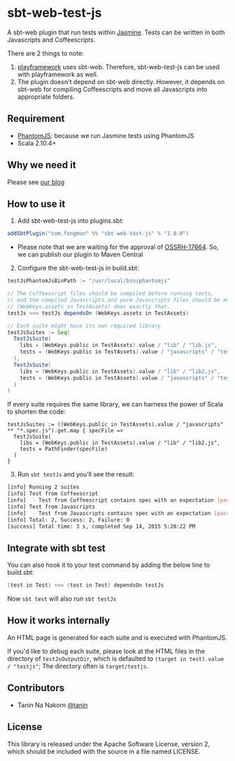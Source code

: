 sbt-web-test-js
==================

A sbt-web plugin that run tests within [Jasmine](https://github.com/jasmine/jasmine). Tests can be written in both Javascripts and Coffeescripts.

There are 2 things to note:

1. [playframework](https://github.com/playframework/playframework) uses sbt-web. Therefore, sbt-web-test-js can be used with playframework as well.
2. The plugin doesn't depend on sbt-web directly. However, it depends on sbt-web for compiling Coffeescripts and move all Javascripts into appropriate folders.

Requirement
--------------

- [PhantomJS](http://phantomjs.org/): because we run Jasmine tests using PhantomJS
- Scala 2.10.4+


Why we need it
----------------

Please see [our blog](http://tech.fongmun.com/post/129065417782/test-javascripts-and-coffeescripts-in)


How to use it
---------------

1. Add sbt-web-test-js into plugins.sbt:

  ```scala
  addSbtPlugin("com.fongmun" %% "sbt-web-test-js" % "1.0.0")
  ```

  * Please note that we are waiting for the approval of [OSSRH-17664](https://issues.sonatype.org/browse/OSSRH-17664).
  So, we can publish our plugin to Maven Central

2. Configure the sbt-web-test-js in build.sbt:

  ```scala
  testJsPhantomJsBinPath := "/usr/local/bin/phantomjs"

  // The Coffeescript files should be compiled before running tests,
  // and the compiled Javascripts and pure Javascripts files should be moved to (WebKeys.public in TestAssets)
  // (WebKeys.assets in TestAssets) does exactly that.
  testJs <<= testJs dependsOn (WebKeys.assets in TestAssets)

  // Each suite might have its own required library
  testJsSuites := Seq(
    TestJsSuite(
      libs = (WebKeys.public in TestAssets).value / "lib" / "lib.js",
      tests = (WebKeys.public in TestAssets).value / "javascripts" / "test.spec.js"
    ),
    TestJsSuite(
      libs = (WebKeys.public in TestAssets).value / "lib" / "lib2.js",
      tests = (WebKeys.public in TestAssets).value / "javascripts" / "test2.spec.js"
    )
  )
  ```

  If every suite requires the same library, we can harness the power of Scala to shorten the code:

  ```
  testJsSuites := ((WebKeys.public in TestAssets).value / "javascripts" ** "*.spec.js").get.map { specFile =>
    TestJsSuite(
      libs = (WebKeys.public in TestAssets).value / "lib" / "lib2.js",
      tests = PathFinder(specFile)
    )
  }
  ```

3. Run `sbt testJs` and you'll see the result:

  ```bash
  [info] Running 2 suites
  [info] Test from Coffeescript
  [info]  - Test from Coffeescript contains spec with an expectation [passed]
  [info] Test from Javascripts
  [info]  - Test from Javascripts contains spec with an expectation [passed]
  [info] Total: 2, Success: 2, Failure: 0
  [success] Total time: 3 s, completed Sep 14, 2015 5:20:22 PM
  ```


Integrate with sbt test
------------------------------------

You can also hook it to your test command by adding the below line to build.sbt:

```scala
(test in Test) <<= (test in Test) dependsOn testJs
```

Now `sbt test` will also run `sbt testJs`


How it works internally
--------------------------

An HTML page is generated for each suite and is executed with PhantomJS.

If you'd like to debug each suite, please look at the HTML files in the directory of `testJsOutputDir`,
which is defaulted to `(target in test).value / "testjs"`; The directory often is `target/testjs`.


Contributors
---------------

* Tanin Na Nakorn [@tanin](http://twitter.com/tanin)


License
----------

This library is released under the Apache Software License, version 2, which should be included with the source in a file named LICENSE.

